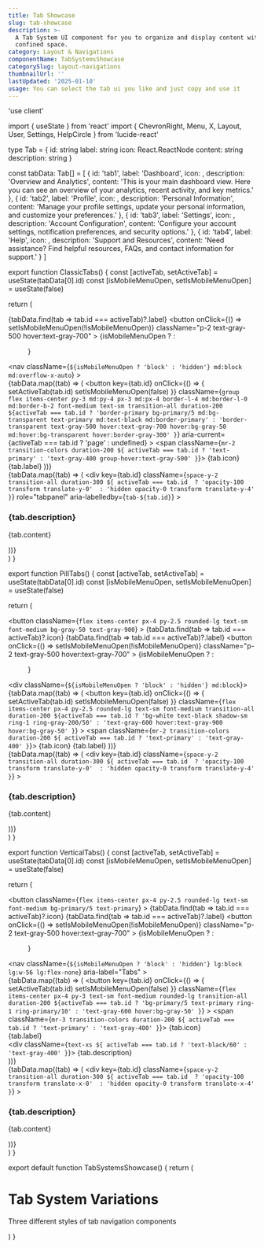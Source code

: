 ```yaml
---
title: Tab Showcase
slug: tab-showcase
description: >-
  A Tab System UI component for you to organize and display content within a
  confined space.
category: Layout & Navigations
componentName: TabSystemsShowcase
categorySlug: layout-navigations
thumbnailUrl: ''
lastUpdated: '2025-01-10'
usage: You can select the tab ui you like and just copy and use it
---
```

'use client'

import { useState } from 'react'
import { ChevronRight, Menu, X, Layout, User, Settings, HelpCircle } from 'lucide-react'

type Tab = {
  id: string
  label: string
  icon: React.ReactNode
  content: string
  description: string
}

const tabData: Tab[] = [
  {
    id: 'tab1',
    label: 'Dashboard',
    icon: <Layout className="w-5 h-5" />,
    description: 'Overview and Analytics',
    content: 'This is your main dashboard view. Here you can see an overview of your analytics, recent activity, and key metrics.'
  },
  {
    id: 'tab2',
    label: 'Profile',
    icon: <User className="w-5 h-5" />,
    description: 'Personal Information',
    content: 'Manage your profile settings, update your personal information, and customize your preferences.'
  },
  {
    id: 'tab3',
    label: 'Settings',
    icon: <Settings className="w-5 h-5" />,
    description: 'Account Configuration',
    content: 'Configure your account settings, notification preferences, and security options.'
  },
  {
    id: 'tab4',
    label: 'Help',
    icon: <HelpCircle className="w-5 h-5" />,
    description: 'Support and Resources',
    content: 'Need assistance? Find helpful resources, FAQs, and contact information for support.'
  }
]

export function ClassicTabs() {
  const [activeTab, setActiveTab] = useState(tabData[0].id)
  const [isMobileMenuOpen, setIsMobileMenuOpen] = useState(false)

  return (
    <div className="w-full bg-white rounded-xl shadow-sm">
      <div className="border-b border-gray-200">
        <div className="flex items-center justify-between md:hidden px-4 py-3">
          <span className="font-medium text-gray-900">
            {tabData.find(tab => tab.id === activeTab)?.label}
          </span>
          <button
            onClick={() => setIsMobileMenuOpen(!isMobileMenuOpen)}
            className="p-2 text-gray-500 hover:text-gray-700"
          >
            {isMobileMenuOpen ? <X className="w-5 h-5" /> : <Menu className="w-5 h-5" />}
          </button>
        </div>
        <nav 
          className={`
            ${isMobileMenuOpen ? 'block' : 'hidden'}
            md:block md:overflow-x-auto
          `}
        >
          <div className="flex flex-col md:flex-row min-w-full px-4 md:px-6">
            {tabData.map((tab) => (
              <button
                key={tab.id}
                onClick={() => {
                  setActiveTab(tab.id)
                  setIsMobileMenuOpen(false)
                }}
                className={`
                  group flex items-center py-3 md:py-4 px-3 md:px-4 border-l-4 md:border-l-0 md:border-b-2 font-medium text-sm transition-all duration-200
                  ${activeTab === tab.id
                    ? 'border-primary bg-primary/5 md:bg-transparent text-primary md:text-black md:border-primary'
                    : 'border-transparent text-gray-500 hover:text-gray-700 hover:bg-gray-50 md:hover:bg-transparent hover:border-gray-300'
                  }
                `}
                aria-current={activeTab === tab.id ? 'page' : undefined}
              >
                <span className={`mr-2 transition-colors duration-200 ${
                  activeTab === tab.id ? 'text-primary' : 'text-gray-400 group-hover:text-gray-500'
                }`}>
                  {tab.icon}
                </span>
                {tab.label}
              </button>
            ))}
          </div>
        </nav>
      </div>
      <div className="p-4 md:p-6">
        {tabData.map((tab) => (
          <div
            key={tab.id}
            className={`space-y-2 transition-all duration-300 ${
              activeTab === tab.id 
                ? 'opacity-100 transform translate-y-0' 
                : 'hidden opacity-0 transform translate-y-4'
            }`}
            role="tabpanel"
            aria-labelledby={`tab-${tab.id}`}
          >
            <h3 className="text-lg font-medium text-gray-900">{tab.description}</h3>
            <p className="text-gray-500">{tab.content}</p>
          </div>
        ))}
      </div>
    </div>
  )
}

export function PillTabs() {
  const [activeTab, setActiveTab] = useState(tabData[0].id)
  const [isMobileMenuOpen, setIsMobileMenuOpen] = useState(false)

  return (
    <div className="w-full bg-white rounded-xl shadow-sm">
      <div className="p-4 md:p-6">
        <div className="relative">
          <div className="md:hidden flex items-center justify-between mb-4">
            <button
              className={`
                flex items-center px-4 py-2.5 rounded-lg text-sm font-medium
                bg-gray-50 text-gray-900
              `}
            >
              <span className="mr-2 text-primary">
                {tabData.find(tab => tab.id === activeTab)?.icon}
              </span>
              {tabData.find(tab => tab.id === activeTab)?.label}
            </button>
            <button
              onClick={() => setIsMobileMenuOpen(!isMobileMenuOpen)}
              className="p-2 text-gray-500 hover:text-gray-700"
            >
              {isMobileMenuOpen ? <X className="w-5 h-5" /> : <Menu className="w-5 h-5" />}
            </button>
          </div>
          <div className={`
            ${isMobileMenuOpen ? 'block' : 'hidden'}
            md:block
          `}>
            <div className="bg-gray-50/80 p-2 rounded-xl">
              <div className="flex flex-col md:flex-row min-w-full gap-2">
                {tabData.map((tab) => (
                  <button
                    key={tab.id}
                    onClick={() => {
                      setActiveTab(tab.id)
                      setIsMobileMenuOpen(false)
                    }}
                    className={`
                      flex items-center px-4 py-2.5 rounded-lg text-sm font-medium transition-all duration-200
                      ${activeTab === tab.id
                        ? 'bg-white text-black shadow-sm ring-1 ring-gray-200/50'
                        : 'text-gray-600 hover:text-gray-900 hover:bg-gray-50'
                      }
                    `}
                  >
                    <span className={`mr-2 transition-colors duration-200 ${
                      activeTab === tab.id ? 'text-primary' : 'text-gray-400'
                    }`}>
                      {tab.icon}
                    </span>
                    {tab.label}
                  </button>
                ))}
              </div>
            </div>
          </div>
        </div>
        <div className="mt-6">
          {tabData.map((tab) => (
            <div
              key={tab.id}
              className={`space-y-2 transition-all duration-300 ${
                activeTab === tab.id 
                  ? 'opacity-100 transform translate-y-0' 
                  : 'hidden opacity-0 transform translate-y-4'
              }`}
            >
              <h3 className="text-lg font-medium text-gray-900">{tab.description}</h3>
              <p className="text-gray-500">{tab.content}</p>
            </div>
          ))}
        </div>
      </div>
    </div>
  )
}

export function VerticalTabs() {
  const [activeTab, setActiveTab] = useState(tabData[0].id)
  const [isMobileMenuOpen, setIsMobileMenuOpen] = useState(false)

  return (
    <div className="w-full bg-white rounded-xl shadow-sm">
      <div className="p-4 md:p-6">
        <div className="lg:hidden flex items-center justify-between mb-4">
          <button
            className={`
              flex items-center px-4 py-2.5 rounded-lg text-sm font-medium
              bg-primary/5 text-primary
            `}
          >
            <span className="mr-2 text-primary">
              {tabData.find(tab => tab.id === activeTab)?.icon}
            </span>
            {tabData.find(tab => tab.id === activeTab)?.label}
          </button>
          <button
            onClick={() => setIsMobileMenuOpen(!isMobileMenuOpen)}
            className="p-2 text-gray-500 hover:text-gray-700"
          >
            {isMobileMenuOpen ? <X className="w-5 h-5" /> : <Menu className="w-5 h-5" />}
          </button>
        </div>
        <div className="flex flex-col lg:flex-row gap-6">
          <nav 
            className={`
              ${isMobileMenuOpen ? 'block' : 'hidden'}
              lg:block lg:w-56 lg:flex-none
            `}
            aria-label="Tabs"
          >
            <div className="flex flex-col gap-2">
              {tabData.map((tab) => (
                <button
                  key={tab.id}
                  onClick={() => {
                    setActiveTab(tab.id)
                    setIsMobileMenuOpen(false)
                  }}
                  className={`
                    flex items-center px-4 py-3 text-sm font-medium rounded-lg transition-all duration-200
                    ${activeTab === tab.id
                      ? 'bg-primary/5 text-primary ring-1 ring-primary/10'
                      : 'text-gray-600 hover:bg-gray-50'
                    }
                  `}
                >
                  <span className={`mr-3 transition-colors duration-200 ${
                    activeTab === tab.id ? 'text-primary' : 'text-gray-400'
                  }`}>
                    {tab.icon}
                  </span>
                  <div className="text-left">
                    <div className="font-medium">{tab.label}</div>
                    <div className={`text-xs ${
                      activeTab === tab.id ? 'text-black/60' : 'text-gray-400'
                    }`}>
                      {tab.description}
                    </div>
                  </div>
                </button>
              ))}
            </div>
          </nav>
          <div className="flex-1 bg-gray-50/50 rounded-lg p-4 md:p-6">
            {tabData.map((tab) => (
              <div
                key={tab.id}
                className={`space-y-2 transition-all duration-300 ${
                  activeTab === tab.id 
                    ? 'opacity-100 transform translate-x-0' 
                    : 'hidden opacity-0 transform translate-x-4'
                }`}
              >
                <h3 className="text-lg font-medium text-gray-900">{tab.description}</h3>
                <p className="text-gray-500">{tab.content}</p>
              </div>
            ))}
          </div>
        </div>
      </div>
    </div>
  )
}

export default function TabSystemsShowcase() {
  return (
    <div className="min-h-screen bg-gray-50 py-8 md:py-12">
      <div className="container mx-auto px-4 space-y-8 md:space-y-12">
        <div className="text-center">
          <h1 className="text-2xl md:text-3xl font-bold text-gray-900">Tab System Variations</h1>
          <p className="mt-2 text-gray-500">Three different styles of tab navigation components</p>
        </div>
        <div className="grid gap-8 md:gap-12">
          <ClassicTabs />
          <PillTabs />
          <VerticalTabs />
        </div>
      </div>
    </div>
  )
}